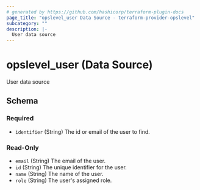 ```yaml
---
# generated by https://github.com/hashicorp/terraform-plugin-docs
page_title: "opslevel_user Data Source - terraform-provider-opslevel"
subcategory: ""
description: |-
  User data source
---
```


# opslevel_user (Data Source)

User data source



<!-- schema generated by tfplugindocs -->
## Schema

### Required

- `identifier` (String) The id or email of the user to find.

### Read-Only

- `email` (String) The email of the user.
- `id` (String) The unique identifier for the user.
- `name` (String) The name of the user.
- `role` (String) The user's assigned role.


